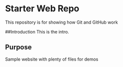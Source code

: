 # Starter Web Repo

This repository is for showing how Git and GitHub work

##Introduction
This is the intro.

## Purpose

Sample website with plenty of files for demos